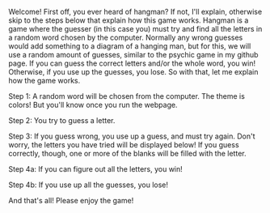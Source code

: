 Welcome! First off, you ever heard of hangman? If not, I'll explain, otherwise skip to the steps below that explain how this game works. Hangman is a game where the guesser (in this case you) must try and find all the letters in a random word chosen by the computer. Normally any wrong guesses would add something to a diagram of a hanging man, but for this, we will use a random amount of guesses, similar to the psychic game in my github page. If you can guess the correct letters and/or the whole word, you win! Otherwise, if you use up the guesses, you lose. So with that, let me explain how the game works.

Step 1: A random word will be chosen from the computer. The theme is colors! But you'll know once you run the webpage.

Step 2: You try to guess a letter.

Step 3: If you guess wrong, you use up a guess, and must try again. Don't worry, the letters you have tried will be displayed below! If you guess correctly, though, one or more of the blanks will be filled with the letter. 

Step 4a: If you can figure out all the letters, you win!

Step 4b: If you use up all the guesses, you lose!

And that's all! Please enjoy the game!
